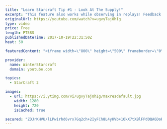 ```yaml
---
title: "Learn Starcraft Tip #1 - Look At The Supply!"
excerpt: "This feature also works while observing in replays! Feedback and tip suggestions are appreciated :)"
originalUrl: https://youtube.com/watch?v=ugvyTajOhIg
type: video
price: Free
length: PT58S
publishedDateTime: 2017-10-19T22:31:50Z
heat: 50

featuredContent: "<iframe width=\"800\" height=\"500\" frameborder=\"0\" src=\"https://www.youtube.com/embed/ugvyTajOhIg\" allow=\"accelerometer; autoplay; encrypted-media; gyroscope; picture-in-picture\" allowfullscreen></iframe>"

provider:
  name: WinterStarcraft
  domain: youtube.com

topics:
  - StarCraft 2

images:
  - url: https://i.ytimg.com/vi/ugvyTajOhIg/maxresdefault.jpg
    width: 1280
    height: 720
    isCached: true

secured: "ZDJrKHVU/lLPwirhd6vrx7Gq2ch+2IyFCh8L4yKVb+1OkX7tXBlFPdOQA6DoRitPyc1R3kx4BGhLk23mlLJ56DczPnxdblCSTs1b8IX5GwkRV6/rGrQ9Crcg3Utd1G/nWXye3w6zmidKzWAILTU2Wb0tufME/Khv1S3qnRAbn53+lFiM1LQ77WgxXO1B9L2YXUGx10SEp26jbXsCN5sgR6wsT7GBD6ALfFA0zfRTBuls6ACdkabBP4bE7ydV8o4YgXEGXPyJTX/lNIG424ZV7idDX/TTD8sjQiztaylZvO11lDdSO15NYv2j81U2HcE/eT6Cjd777HJwK7e9n2I2/LxWE4AbJ8ftJZJ2qmFimbhch3uvRHOGT6OvKcF0t8lEunUpbtEEzX5qRDp2RnHhQ1Jdrt907pbvCAz+7hXLFn8=;3kS6//3HKDb+iKyh/czd+w=="
---
```


